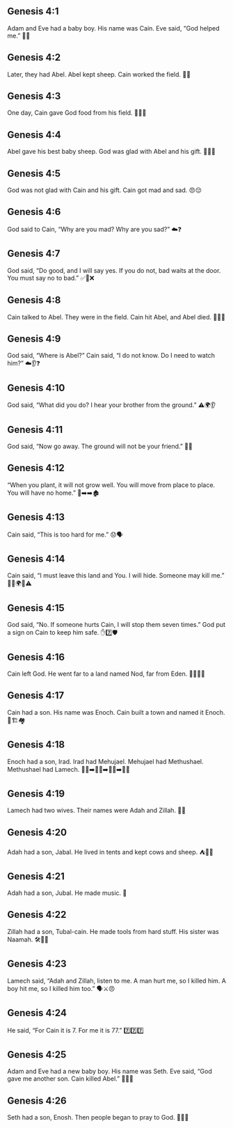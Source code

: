 ## Genesis 4:1
Adam and Eve had a baby boy. His name was Cain. Eve said, “God helped me.” 👶🙏
## Genesis 4:2
Later, they had Abel. Abel kept sheep. Cain worked the field. 🐑🌾
## Genesis 4:3
One day, Cain gave God food from his field. 🍎🌽🙏
## Genesis 4:4
Abel gave his best baby sheep. God was glad with Abel and his gift. 🐑🎁😊
## Genesis 4:5
God was not glad with Cain and his gift. Cain got mad and sad. 😠😔
## Genesis 4:6
God said to Cain, “Why are you mad? Why are you sad?” ☁️❓
## Genesis 4:7
God said, “Do good, and I will say yes. If you do not, bad waits at the door. You must say no to bad.” ✅🚪❌
## Genesis 4:8
Cain talked to Abel. They were in the field. Cain hit Abel, and Abel died. 🌾💥😢
## Genesis 4:9
God said, “Where is Abel?” Cain said, “I do not know. Do I need to watch him?” ☁️👂❓
## Genesis 4:10
God said, “What did you do? I hear your brother from the ground.” ⚠️🌍👂
## Genesis 4:11
God said, “Now go away. The ground will not be your friend.” 🚫🌱
## Genesis 4:12
“When you plant, it will not grow well. You will move from place to place. You will have no home.” 🌱➡️➡️🏚️
## Genesis 4:13
Cain said, “This is too hard for me.” 😞🗣️
## Genesis 4:14
Cain said, “I must leave this land and You. I will hide. Someone may kill me.” 🏃‍♂️🌍🙈⚠️
## Genesis 4:15
God said, “No. If someone hurts Cain, I will stop them seven times.” God put a sign on Cain to keep him safe. ✋7️⃣🛡️
## Genesis 4:16
Cain left God. He went far to a land named Nod, far from Eden. 🧭🚶‍♂️🌄
## Genesis 4:17
Cain had a son. His name was Enoch. Cain built a town and named it Enoch. 👶🏗️🏘️
## Genesis 4:18
Enoch had a son, Irad. Irad had Mehujael. Mehujael had Methushael. Methushael had Lamech. 👨‍👦➡️👨‍👦➡️👨‍👦➡️👨‍👦
## Genesis 4:19
Lamech had two wives. Their names were Adah and Zillah. 💍💍
## Genesis 4:20
Adah had a son, Jabal. He lived in tents and kept cows and sheep. ⛺🐄🐑
## Genesis 4:21
Adah had a son, Jubal. He made music. 🎵
## Genesis 4:22
Zillah had a son, Tubal-cain. He made tools from hard stuff. His sister was Naamah. 🛠️🔨👧
## Genesis 4:23
Lamech said, “Adah and Zillah, listen to me. A man hurt me, so I killed him. A boy hit me, so I killed him too.” 🗣️⚔️😠
## Genesis 4:24
He said, “For Cain it is 7. For me it is 77.” 7️⃣7️⃣7️⃣
## Genesis 4:25
Adam and Eve had a new baby boy. His name was Seth. Eve said, “God gave me another son. Cain killed Abel.” 👶😊🙏
## Genesis 4:26
Seth had a son, Enosh. Then people began to pray to God. 👶🙌🙏
